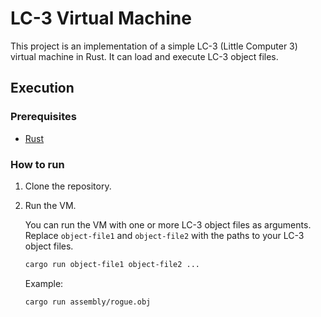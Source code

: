 # LC-3 Virtual Machine

This project is an implementation of a simple LC-3 (Little Computer 3) virtual machine in Rust. It can load and execute LC-3 object files.

## Execution
### Prerequisites

- [Rust](https://www.rust-lang.org/tools/install)

### How to run

1. Clone the repository.

2. Run the VM.
    
    You can run the VM with one or more LC-3 object files as arguments. Replace `object-file1` and `object-file2` with the paths to your LC-3 object files.

    ```bash
    cargo run object-file1 object-file2 ...
    ```

    Example:
    ```bash
    cargo run assembly/rogue.obj
    ```
